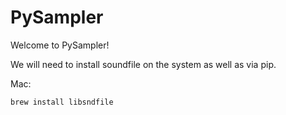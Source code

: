 # PySampler
Welcome to PySampler!

We will need to install soundfile on the system as well as via pip.

Mac:
```
brew install libsndfile
```